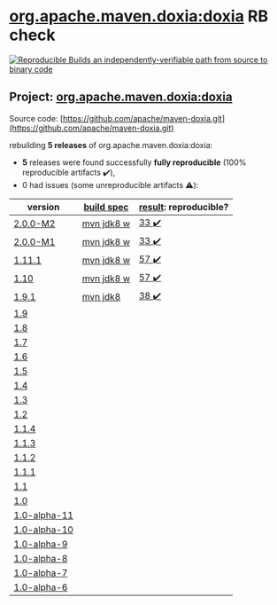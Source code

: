 [org.apache.maven.doxia:doxia](https://search.maven.org/artifact/org.apache.maven.doxia/doxia/) RB check
=======

[![Reproducible Builds](https://reproducible-builds.org/images/logos/rb.svg) an independently-verifiable path from source to binary code](https://reproducible-builds.org/)

## Project: [org.apache.maven.doxia:doxia](https://search.maven.org/artifact/org.apache.maven.doxia/doxia/)

Source code: [https://github.com/apache/maven-doxia.git](https://github.com/apache/maven-doxia.git)

rebuilding **5 releases** of org.apache.maven.doxia:doxia:
- **5** releases were found successfully **fully reproducible** (100% reproducible artifacts :heavy_check_mark:),
- 0 had issues (some unreproducible artifacts :warning:):

| version | [build spec](BUILDSPEC.md) | [result](https://reproducible-builds.org/docs/jvm/): reproducible? |
| -- | --------- | ------ |
| [2.0.0-M2](https://search.maven.org/artifact/org.apache.maven.doxia/doxia/2.0.0-M2/pom) | [mvn jdk8 w](doxia-2.0.0-M2.buildspec) | [33 :heavy_check_mark: ](doxia-module-markdown-2.0.0-M2.buildcompare) |
| [2.0.0-M1](https://search.maven.org/artifact/org.apache.maven.doxia/doxia/2.0.0-M1/pom) | [mvn jdk8 w](doxia-2.0.0-M1.buildspec) | [33 :heavy_check_mark: ](doxia-module-markdown-2.0.0-M1.buildcompare) |
| [1.11.1](https://search.maven.org/artifact/org.apache.maven.doxia/doxia/1.11.1/pom) | [mvn jdk8 w](doxia-1.11.1.buildspec) | [57 :heavy_check_mark: ](doxia-module-markdown-1.11.1.buildcompare) |
| [1.10](https://search.maven.org/artifact/org.apache.maven.doxia/doxia/1.10/pom) | [mvn jdk8 w](doxia-1.10.buildspec) | [57 :heavy_check_mark: ](doxia-module-markdown-1.10.buildcompare) |
| [1.9.1](https://search.maven.org/artifact/org.apache.maven.doxia/doxia/1.9.1/pom) | [mvn jdk8](doxia-1.9.1.buildspec) | [38 :heavy_check_mark: ](doxia-module-markdown-1.9.1.buildcompare) |
| [1.9](https://search.maven.org/artifact/org.apache.maven.doxia/doxia/1.9/pom) | | |
| [1.8](https://search.maven.org/artifact/org.apache.maven.doxia/doxia/1.8/pom) | | |
| [1.7](https://search.maven.org/artifact/org.apache.maven.doxia/doxia/1.7/pom) | | |
| [1.6](https://search.maven.org/artifact/org.apache.maven.doxia/doxia/1.6/pom) | | |
| [1.5](https://search.maven.org/artifact/org.apache.maven.doxia/doxia/1.5/pom) | | |
| [1.4](https://search.maven.org/artifact/org.apache.maven.doxia/doxia/1.4/pom) | | |
| [1.3](https://search.maven.org/artifact/org.apache.maven.doxia/doxia/1.3/pom) | | |
| [1.2](https://search.maven.org/artifact/org.apache.maven.doxia/doxia/1.2/pom) | | |
| [1.1.4](https://search.maven.org/artifact/org.apache.maven.doxia/doxia/1.1.4/pom) | | |
| [1.1.3](https://search.maven.org/artifact/org.apache.maven.doxia/doxia/1.1.3/pom) | | |
| [1.1.2](https://search.maven.org/artifact/org.apache.maven.doxia/doxia/1.1.2/pom) | | |
| [1.1.1](https://search.maven.org/artifact/org.apache.maven.doxia/doxia/1.1.1/pom) | | |
| [1.1](https://search.maven.org/artifact/org.apache.maven.doxia/doxia/1.1/pom) | | |
| [1.0](https://search.maven.org/artifact/org.apache.maven.doxia/doxia/1.0/pom) | | |
| [1.0-alpha-11](https://search.maven.org/artifact/org.apache.maven.doxia/doxia/1.0-alpha-11/pom) | | |
| [1.0-alpha-10](https://search.maven.org/artifact/org.apache.maven.doxia/doxia/1.0-alpha-10/pom) | | |
| [1.0-alpha-9](https://search.maven.org/artifact/org.apache.maven.doxia/doxia/1.0-alpha-9/pom) | | |
| [1.0-alpha-8](https://search.maven.org/artifact/org.apache.maven.doxia/doxia/1.0-alpha-8/pom) | | |
| [1.0-alpha-7](https://search.maven.org/artifact/org.apache.maven.doxia/doxia/1.0-alpha-7/pom) | | |
| [1.0-alpha-6](https://search.maven.org/artifact/org.apache.maven.doxia/doxia/1.0-alpha-6/pom) | | |
